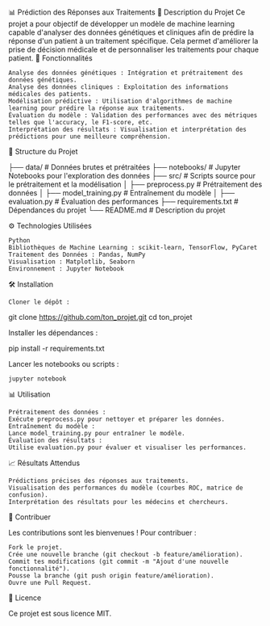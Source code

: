 📊 Prédiction des Réponses aux Traitements
📝 Description du Projet
Ce projet a pour objectif de développer un modèle de machine learning capable d'analyser des données génétiques et cliniques afin de prédire la réponse d'un patient à un traitement spécifique. Cela permet d'améliorer la prise de décision médicale et de personnaliser les traitements pour chaque patient.
🚀 Fonctionnalités

    Analyse des données génétiques : Intégration et prétraitement des données génétiques.
    Analyse des données cliniques : Exploitation des informations médicales des patients.
    Modélisation prédictive : Utilisation d'algorithmes de machine learning pour prédire la réponse aux traitements.
    Évaluation du modèle : Validation des performances avec des métriques telles que l'accuracy, le F1-score, etc.
    Interprétation des résultats : Visualisation et interprétation des prédictions pour une meilleure compréhension.

📂 Structure du Projet

├── data/                     # Données brutes et prétraitées
├── notebooks/                # Jupyter Notebooks pour l'exploration des données
├── src/                      # Scripts source pour le prétraitement et la modélisation
│   ├── preprocess.py         # Prétraitement des données
│   ├── model_training.py     # Entraînement du modèle
│   ├── evaluation.py         # Évaluation des performances
├── requirements.txt          # Dépendances du projet
└── README.md                 # Description du projet

⚙️ Technologies Utilisées

    Python
    Bibliothèques de Machine Learning : scikit-learn, TensorFlow, PyCaret
    Traitement des Données : Pandas, NumPy
    Visualisation : Matplotlib, Seaborn
    Environnement : Jupyter Notebook

🛠️ Installation

    Cloner le dépôt :

git clone https://github.com/ton_projet.git
cd ton_projet

Installer les dépendances :

pip install -r requirements.txt

Lancer les notebooks ou scripts :

    jupyter notebook

📊 Utilisation

    Prétraitement des données :
    Exécute preprocess.py pour nettoyer et préparer les données.
    Entraînement du modèle :
    Lance model_training.py pour entraîner le modèle.
    Évaluation des résultats :
    Utilise evaluation.py pour évaluer et visualiser les performances.

📈 Résultats Attendus

    Prédictions précises des réponses aux traitements.
    Visualisation des performances du modèle (courbes ROC, matrice de confusion).
    Interprétation des résultats pour les médecins et chercheurs.

🤝 Contribuer

Les contributions sont les bienvenues ! Pour contribuer :

    Fork le projet.
    Crée une nouvelle branche (git checkout -b feature/amélioration).
    Commit tes modifications (git commit -m "Ajout d'une nouvelle fonctionnalité").
    Pousse la branche (git push origin feature/amélioration).
    Ouvre une Pull Request.

📝 Licence

Ce projet est sous licence MIT.


